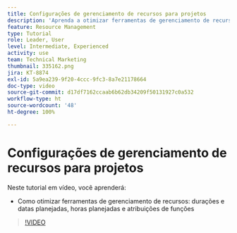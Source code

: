 ```yaml
---
title: Configurações de gerenciamento de recursos para projetos
description: 'Aprenda a otimizar ferramentas de gerenciamento de recursos: durações e datas planejadas, horas planejadas e atribuições de funções.'
feature: Resource Management
type: Tutorial
role: Leader, User
level: Intermediate, Experienced
activity: use
team: Technical Marketing
thumbnail: 335162.png
jira: KT-8874
exl-id: 5a9ea239-9f20-4ccc-9fc3-8a7e21178664
doc-type: video
source-git-commit: d17df7162ccaab6b62db34209f50131927c0a532
workflow-type: ht
source-wordcount: '48'
ht-degree: 100%

---
```


# Configurações de gerenciamento de recursos para projetos

Neste tutorial em vídeo, você aprenderá:

* Como otimizar ferramentas de gerenciamento de recursos: durações e datas planejadas, horas planejadas e atribuições de funções

>[!VIDEO](https://video.tv.adobe.com/v/335162/?quality=12&learn=on&enablevpops)
